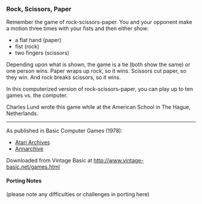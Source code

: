 ### Rock, Scissors, Paper

Remember the game of rock-scissors-paper. You and your opponent make a motion three times with your fists and then either show:
- a flat hand (paper)
- fist (rock)
- two fingers (scissors)

Depending upon what is shown, the game is a tie (both show the same) or one person wins. Paper wraps up rock, so it wins. Scissors cut paper, so they win. And rock breaks scissors, so it wins.

In this computerized version of rock-scissors-paper, you can play up to ten games vs. the computer.

Charles Lund wrote this game while at the American School in The Hague, Netherlands.

---

As published in Basic Computer Games (1978):
- [Atari Archives](https://www.atariarchives.org/basicgames/showpage.php?page=137)
- [Annarchive](https://annarchive.com/files/Basic_Computer_Games_Microcomputer_Edition.pdf#page=152)

Downloaded from Vintage Basic at
http://www.vintage-basic.net/games.html

#### Porting Notes

(please note any difficulties or challenges in porting here)
